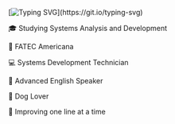 [![Typing SVG](https://readme-typing-svg.demolab.com/?lines=Hello,+I'm+Maria+Victória!)](https://git.io/typing-svg)

🎓 Studying Systems Analysis and Development

📍 FATEC Americana

💻 Systems Development Technician

🗽 Advanced English Speaker

🐾 Dog Lover

👾 Improving one line at a time


